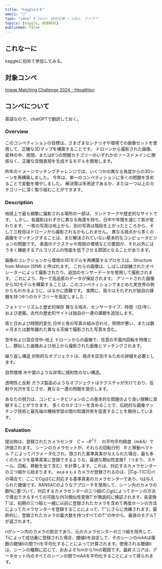 ```yaml
---
title: "kaggleメモ"
emoji: "🦔"
type: "idea" # tech: 技術記事 / idea: アイデア
topics: [kaggle, 画像解析]
published: false
---
```


## これなーに
kaggleに初めて参加してみる。

## 対象コンペ
[Image Matching Challenge 2024 - Hexathlon](https://www.kaggle.com/competitions/image-matching-challenge-2024)

## コンペについて
英語なので、chatGPTで翻訳しておく。

### Overview
このコンペティションの目標は、さまざまなシナリオや環境での画像セットを使用して、正確な3Dマップを構築することです。
ドローンから撮影された画像、密林の中、夜間、または6つの問題カテゴリーのいずれかのソースドメインに関係なく、正確な空間表現を生成するモデルを開発します。

昨年のイメージマッチングチャレンジでは、いくつかの異なる角度からの3Dシーンを再構築しました。
今年は、単一のコンペティションに多くの問題を含めることで変動を増やしました。
解決策は多用途であるか、または一つ以上のカテゴリーに深く取り組むことができます。

### Description
地球上で最も頻繁に撮影される場所の一部は、ランドマークや歴史的なサイトです。
しかし、各撮影はわずかに異なる角度を持ち、日中や年間を通じて影が変わります。
一枚の写真は地上から、別の写真は階段を上がったところから、そして三枚目はドローンから撮影されるかもしれません。
異なる視点から多くの画像をマッチングすることは、まだ解決されていない基本的なコンピュータビジョンの問題です。
表面のテクスチャや周囲の環境などの要因が、それ以外にはうまく機能するアルゴリズムの性能を低下させる原因となることがあります。

画像のコレクションから環境の3Dモデルを再構築するプロセスは、Structure from Motion (SfM) と呼ばれます。
これらの画像は、しばしば訓練されたオペレーターによって撮影されたり、追加のセンサーデータを使用して撮影されます。
これにより、均一で高品質のデータが保証されます。
アソートされた画像から3Dモデルを構築することは、このコンペティションでまとめた実世界の例からもわかるように、はるかに困難です。
実際に、我々はそれぞれが独自の課題を持つ6つのカテゴリーを指定しました：

フォトツーリズムと歴史的保存
異なる視点、センサータイプ、時間（日/年）、および遮蔽。古代の歴史的サイトは独自の一連の課題を追加します。

夜と日および時間的変化
日中と夜の写真の組み合わせ、照明が悪い、または数ヶ月または数年離れた異なる天候で撮影された写真を含む。

空中および混合空中-地上
ドローンからの画像で、任意の平面内回転を特徴とし、類似した画像および地上から撮影された画像とマッチングされます。

繰り返し構造
対称的なオブジェクトは、視点を区別するための詳細を必要とします。

自然環境
木や葉のような非常に規則性のない構造。

透明性と反射
ガラス製品のようなオブジェクトはテクスチャが欠けており、反射や光沢を生じさせ、異なる一連の問題を提示します。

あなたの努力は、コンピュータビジョンのこの基本的な問題のより良い理解に貢献することができます。
多くのカテゴリーを含めることで、伝統的な画像マッチング技術と最先端の機械学習の間の知識共有を促進することを期待しています。

### Evaluation
提出物は、登録されたカメラセンタ　$C = -R^T T.$　の平均平均精度（mAA）で評価されます。
シーンのカメラセットが、それらの回転行列　$R$ と移動ベクトル $T$ によってパラメータ化され、隠された基準真実が与えられた場合、最も多くのカメラを基準真実に登録できるような、最適な類似性変換T（つまり、スケール、回転、移動を全て含む）を計算します。これは、対応するカメラセンターの三つ組から始まります。
a$x_i$a
a $x_i$ a
カメラが登録されるのは、||Cg−T(C)||<tの場合で、ここでCgはCに対応する基準真実のカメラセンターであり、tは与えられた閾値です。RANSACのようなアプローチを使用して、シーン内のカメラの数Nに基づいて、対応するカメラセンターの三つ組(C,Cg)によってホーンの方法で導出できるすべての可能な(N3)類似性変換T'が徹底的に検証されます。各変換T'は、初期の三つ組と一緒に以前に登録されたカメラを含めて再度ホーンの方法によってカメラセンターを登録することによって、T''にさらに洗練されます。最終的に、登録されたカメラの最大数を持つすべてのT''の中から、最良のモデルTが返されます。

riがシーン内のカメラの割合であり、元のカメラセンターの三つ組を除外して、Tiによって成功裏に登録された場合、閾値tiを設定して、そのシーンのmAAは複数の閾値tiの間でriを平均化することによって計算されます。使用される閾値tiは、シーンの種類に応じて、おおよそ1cmから1mの範囲です。最終スコアは、データセット内のすべてのシーンの間でmAAを平均化することによって得られます。










